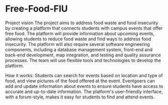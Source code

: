 # Free-Food-FIU

Project vision
The project aims to address food waste and food insecurity by creating a platform that connects students with campus events that offer free food. The platform will provide information about upcoming events, allowing students to reduce food waste and find ways to address food insecurity. The platform will also require several software engineering components, including a database management system, front-end and back-end development, map integration, and testing and quality assurance processes. The team will use flexible tools and technologies to develop the platform.

How it works:
Students can search for events based on location and type of food, and view pictures of the food offered at the event. Eventgoers can add and update information about events to ensure students have access to accurate and up-to-date information. The platform's user-friendly interface, with a forum-style, makes it easy for students to find and attend events.
